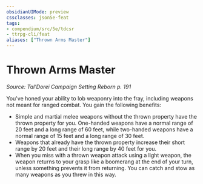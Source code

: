 ```yaml
---
obsidianUIMode: preview
cssclasses: json5e-feat
tags:
- compendium/src/5e/tdcsr
- ttrpg-cli/feat
aliases: ["Thrown Arms Master"]
---
```

# Thrown Arms Master
*Source: Tal'Dorei Campaign Setting Reborn p. 191*  

You've honed your ability to lob weaponry into the fray, including weapons not meant for ranged combat. You gain the following benefits:

- Simple and martial melee weapons without the thrown property have the thrown property for you. One-handed weapons have a normal range of 20 feet and a long range of 60 feet, while two-handed weapons have a normal range of 15 feet and a long range of 30 feet.  
- Weapons that already have the thrown property increase their short range by 20 feet and their long range by 40 feet for you.  
- When you miss with a thrown weapon attack using a light weapon, the weapon returns to your grasp like a boomerang at the end of your turn, unless something prevents it from returning. You can catch and stow as many weapons as you threw in this way.